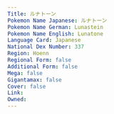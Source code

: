 ```yaml
---
﻿Title: ルナトーン
Pokemon Name Japanese: ルナトーン
Pokemon Name German: Lunastein
Pokemon Name English: Lunatone
Language Card: Japanese
National Dex Number: 337
Region: Hoenn
Regional Form: false
Additional Form: false
Mega: false
Gigantamax: false
Cover: false
Link: 
Owned: 
---
```

